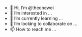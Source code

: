 - 👋 Hi, I’m @theonewei
- 👀 I’m interested in ...
- 🌱 I’m currently learning ...
- 💞️ I’m looking to collaborate on ...
- 📫 How to reach me ...

<!---
theonewei/theonewei is a ✨ special ✨ repository because its `README.md` (this file) appears on your GitHub profile.
You can click the Preview link to take a look at your changes.
--->
